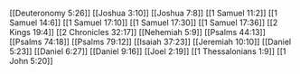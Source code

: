 [[Deuteronomy 5:26]]
[[Joshua 3:10]]
[[Joshua 7:8]]
[[1 Samuel 11:2]]
[[1 Samuel 14:6]]
[[1 Samuel 17:10]]
[[1 Samuel 17:30]]
[[1 Samuel 17:36]]
[[2 Kings 19:4]]
[[2 Chronicles 32:17]]
[[Nehemiah 5:9]]
[[Psalms 44:13]]
[[Psalms 74:18]]
[[Psalms 79:12]]
[[Isaiah 37:23]]
[[Jeremiah 10:10]]
[[Daniel 5:23]]
[[Daniel 6:27]]
[[Daniel 9:16]]
[[Joel 2:19]]
[[1 Thessalonians 1:9]]
[[1 John 5:20]]
